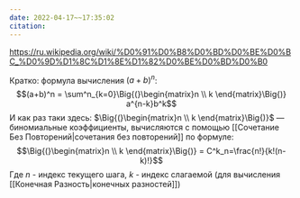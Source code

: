 ```yaml
---
date: 2022-04-17~~17:35:02
citation: 
---
```

https://ru.wikipedia.org/wiki/%D0%91%D0%B8%D0%BD%D0%BE%D0%BC_%D0%9D%D1%8C%D1%8E%D1%82%D0%BE%D0%BD%D0%B0

Кратко: формула вычисления $(a+b)^n$:
$$(a+b)^n = \sum^n_{k=0}\Big{(}\begin{matrix}n \\ k \end{matrix}\Big{)} a^{n-k}b^k$$
И как раз таки здесь: $\Big{(}\begin{matrix}n \\ k \end{matrix}\Big{)}$ — биномиальные коэффициенты, вычисляются с помощью [[Сочетание Без Повторений|сочетания без повторений]] по формуле:
$$\Big{(}\begin{matrix}n \\ k \end{matrix}\Big{)} = C^k_n=\frac{n!}{k!(n-k)!}$$
Где $n$ - индекс текущего шага, $k$ - индекс слагаемой (для вычисления [[Конечная Разность|конечных разностей]])